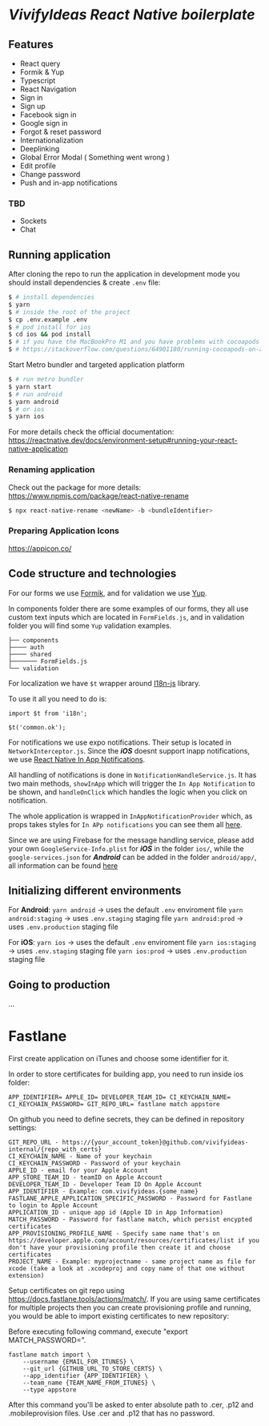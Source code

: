 # **_VivifyIdeas React Native boilerplate_**

## **Features**

- React query
- Formik & Yup
- Typescript
- React Navigation
- Sign in
- Sign up
- Facebook sign in
- Google sign in
- Forgot & reset password
- Internationalization
- Deeplinking
- Global Error Modal ( Something went wrong )
- Edit profile
- Change password
- Push and in-app notifications

### **TBD**

- Sockets
- Chat

## **Running application**
After cloning the repo to run the application in development mode you should install dependencies & create `.env` file:
```sh
$ # install dependencies
$ yarn
$ # inside the root of the project
$ cp .env.example .env
$ # pod install for ios
$ cd ios && pod install
$ # if you have the MacBookPro M1 and you have problems with cocoapods you might need to look at this:
$ # https://stackoverflow.com/questions/64901180/running-cocoapods-on-apple-silicon-m1 -> ```sudo arch -x86_64 gem install ffi``` -> go into the ios folder -> ```arch -x86_64 pod install```
```
Start Metro bundler and targeted application platform
```sh
$ # run metro bundler
$ yarn start
$ # run android
$ yarn android
$ # or ios
$ yarn ios
```

For more details check the official documentation: https://reactnative.dev/docs/environment-setup#running-your-react-native-application

### Renaming application

Check out the package for more details: https://www.npmjs.com/package/react-native-rename

```sh
$ npx react-native-rename <newName> -b <bundleIdentifier>
```

### Preparing Application Icons

https://appicon.co/

## **Code structure and technologies**

For our forms we use [Formik](https://github.com/jaredpalmer/formik), and for validation we use [Yup](https://github.com/jquense/yup).

In components folder there are some examples of our forms, they all use custom text inputs which are located in `FormFields.js`, and in validation folder you will find some `Yup` validation examples.

    ├── components
    ├──── auth
    ├──── shared
    ├─────── FormFields.js
    └── validation

For localization we have `$t` wrapper around [I18n-js](https://github.com/fnando/i18n-js) library.

To use it all you need to do is:

```
import $t from 'i18n';

$t('common.ok');
```

For notifications we use expo notifications. Their setup is located in `NetworkInterceptor.js`. Since the **_iOS_** doesnt support inapp notifications, we use [React Native In App Notifications](https://github.com/AlexSensei/react-native-in-app-notification).

All handling of notifications is done in `NotificationHandleService.js`. It has two main methods, `showInApp` which will trigger the `In App Notification` to be shown, and `handleOnClick` which handles the logic when you click on notification.

The whole application is wrapped in `InAppNotificationProvider` which, as props takes styles for `In APp notifications` you can see them all [here](https://github.com/AlexSensei/react-native-in-app-notification).

Since we are using Firebase for the message handling service, please add your own `GoogleService-Info.plist` for **_iOS_** in the folder `ios/`, while the `google-services.json` for **_Android_** can be added in the folder `android/app/`, all information can be found [here](https://rnfirebase.io/firestore/usage)

## **Initializing different environments**

For **Android**:
`yarn android` -> uses the default `.env` enviroment file
`yarn android:staging` -> uses `.env.staging` staging file
`yarn android:prod` -> uses `.env.production` staging file

For **iOS**:
`yarn ios` -> uses the default `.env` enviroment file
`yarn ios:staging` -> uses `.env.staging` staging file
`yarn ios:prod` -> uses `.env.production` staging file

## **Going to production**

...

# Fastlane

First create application on iTunes and choose some identifier for it.

In order to store certificates for building app, you need to run inside ios folder:

```
APP_IDENTIFIER= APPLE_ID= DEVELOPER_TEAM_ID= CI_KEYCHAIN_NAME= CI_KEYCHAIN_PASSWORD= GIT_REPO_URL= fastlane match appstore
```

On github you need to define secrets, they can be defined in repository settings:

```
GIT_REPO_URL - https://{your_account_token}@github.com/vivifyideas-internal/{repo_with_certs}
CI_KEYCHAIN_NAME - Name of your keychain
CI_KEYCHAIN_PASSWORD - Password of your keychain
APPLE_ID - email for your Apple Account
APP_STORE_TEAM_ID - teamID on Apple Account
DEVELOPER_TEAM_ID - Developer Team ID On Apple Account
APP_IDENTIFIER - Example: com.vivifyideas.{some_name}
FASTLANE_APPLE_APPLICATION_SPECIFIC_PASSWORD - Password for Fastlane to login to Apple Account
APPLICATION_ID - unique app id (Apple ID in App Information)
MATCH_PASSWORD - Password for fastlane match, which persist encypted certificates
APP_PROVISIONING_PROFILE_NAME - Specify same name that's on https://developer.apple.com/account/resources/certificates/list if you don't have your provisioning profile then create it and choose certificates
PROJECT_NAME - Example: myprojectname - same project name as file for xcode (take a look at .xcodeproj and copy name of that one without extension)
```

Setup certificates on git repo using https://docs.fastlane.tools/actions/match/. If you are using same certificates for multiple projects then you can create provisioning profile and running, you would be able to import existing certificates to new repository:

Before executing following command, execute "export MATCH_PASSWORD=".
```
fastlane match import \
    --username {EMAIL_FOR_ITUNES} \
    --git_url {GITHUB_URL_TO_STORE_CERTS} \
    --app_identifier {APP_IDENTIFIER} \
    --team_name {TEAM_NAME_FROM_ITUNES} \
    --type appstore
```
After this command you'll be asked to enter absolute path to .cer, .p12 and .mobileprovision files. Use .cer and .p12 that has no password.
